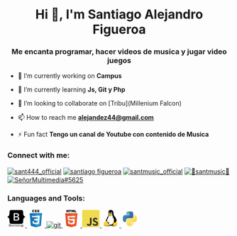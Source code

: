 <h1 align="center">Hi 👋, I'm Santiago Alejandro Figueroa</h1>
<h3 align="center">Me encanta programar, hacer videos de musica y jugar video juegos</h3>

- 🔭 I’m currently working on **Campus**

- 🌱 I’m currently learning **Js, Git y Php**

- 👯 I’m looking to collaborate on [Tribu](Millenium Falcon)

- 📫 How to reach me **alejandez44@gmail.com**

- ⚡ Fun fact **Tengo un canal de Youtube con contenido de Musica**

<h3 align="left">Connect with me:</h3>
<p align="left">
<a href="https://twitter.com/Sant444O" target="blank"><img align="center" src="https://raw.githubusercontent.com/rahuldkjain/github-profile-readme-generator/master/src/images/icons/Social/twitter.svg" alt="sant444_official" height="30" width="40" /></a>
<a href="https://www.facebook.com/profile.php?id=100075714170927&mibextid=ZbWKwL target="blank"><img align="center" src="https://raw.githubusercontent.com/rahuldkjain/github-profile-readme-generator/master/src/images/icons/Social/facebook.svg" alt="santiago figueroa" height="30" width="40" /></a>
<a href="https://instagram.com/santmusic_official" target="blank"><img align="center" src="https://raw.githubusercontent.com/rahuldkjain/github-profile-readme-generator/master/src/images/icons/Social/instagram.svg" alt="santmusic_official" height="30" width="40" /></a>
<a href="https://youtube.com/@santmusic444" target="blank"><img align="center" src="https://raw.githubusercontent.com/rahuldkjain/github-profile-readme-generator/master/src/images/icons/Social/youtube.svg" alt="🎵santmusic🎵" height="30" width="40" /></a>
<a href="https://discord.gg/SeñorMultimedia#5625" target="blank"><img align="center" src="https://raw.githubusercontent.com/rahuldkjain/github-profile-readme-generator/master/src/images/icons/Social/discord.svg" alt="SeñorMultimedia#5625" height="30" width="40" /></a>
</p>

<h3 align="left">Languages and Tools:</h3>
<p align="left"> <a href="https://getbootstrap.com" target="_blank" rel="noreferrer"> <img src="https://raw.githubusercontent.com/devicons/devicon/master/icons/bootstrap/bootstrap-plain-wordmark.svg" alt="bootstrap" width="40" height="40"/> </a> <a href="https://www.w3schools.com/css/" target="_blank" rel="noreferrer"> <img src="https://raw.githubusercontent.com/devicons/devicon/master/icons/css3/css3-original-wordmark.svg" alt="css3" width="40" height="40"/> </a> <a href="https://git-scm.com/" target="_blank" rel="noreferrer"> <img src="https://www.vectorlogo.zone/logos/git-scm/git-scm-icon.svg" alt="git" width="40" height="40"/> </a> <a href="https://www.w3.org/html/" target="_blank" rel="noreferrer"> <img src="https://raw.githubusercontent.com/devicons/devicon/master/icons/html5/html5-original-wordmark.svg" alt="html5" width="40" height="40"/> </a> <a href="https://developer.mozilla.org/en-US/docs/Web/JavaScript" target="_blank" rel="noreferrer"> <img src="https://raw.githubusercontent.com/devicons/devicon/master/icons/javascript/javascript-original.svg" alt="javascript" width="40" height="40"/> </a> <a href="https://www.linux.org/" target="_blank" rel="noreferrer"> <img src="https://raw.githubusercontent.com/devicons/devicon/master/icons/linux/linux-original.svg" alt="linux" width="40" height="40"/> </a> <a href="https://www.python.org" target="_blank" rel="noreferrer"> <img src="https://raw.githubusercontent.com/devicons/devicon/master/icons/python/python-original.svg" alt="python" width="40" height="40"/> </a> </p>
